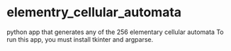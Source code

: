 # elementry_cellular_automata
python app that generates any of the 256 elementary cellular automata
To run this app, you must install tkinter and argparse.

